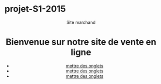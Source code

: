 # projet-S1-2015
<!DOCTYPE html>
<html>
<head>
    <meta charset="utf-8">
    <link rel="stylesheet" type="text/css" href="assets/style.css">
    <title>Printezis Georgios</title>
</head>
<body>
	<header>
		<p>Site marchand</p>
		<h1>Bienvenue sur notre site de vente en ligne</h1>
		<nav>
			<ul>
				<li><a href="#">mettre des onglets</a></li>
				<li><a href="#">mettre des onglets</a></li>
				<li><a href="#">mettre des onglets</a></li>
			</ul>
		</nav>
	</header>
	<section id="corps">
	</section>
</body>
</html>
